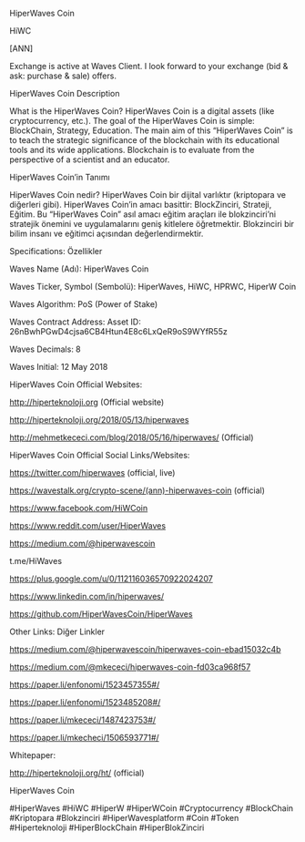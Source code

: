 HiperWaves Coin

HiWC

[ANN]

Exchange is active at Waves Client. 
I look forward to your exchange (bid & ask: purchase & sale) offers.
 

HiperWaves Coin Description

What is the HiperWaves Coin? HiperWaves Coin is a digital assets (like cryptocurrency, etc.). The goal of the HiperWaves Coin is simple: BlockChain, Strategy, Education. The main aim of this “HiperWaves Coin” is to teach the strategic significance of the blockchain with its educational tools and its wide applications. Blockchain is to evaluate from the perspective of a scientist and an educator.

 

HiperWaves Coin’in Tanımı

HiperWaves Coin nedir? HiperWaves Coin bir dijital varlıktır (kriptopara ve diğerleri gibi). HiperWaves Coin’in amacı basittir: BlockZinciri, Strateji, Eğitim. Bu “HiperWaves Coin” asıl amacı eğitim araçları ile blokzinciri’ni stratejik önemini ve uygulamalarını geniş kitlelere öğretmektir. Blokzinciri bir bilim insanı ve eğitimci açısından değerlendirmektir.


Specifications: Özellikler


Waves Name (Adı): HiperWaves Coin

Waves Ticker, Symbol (Sembolü): HiperWaves, HiWC, HPRWC, HiperW Coin

Waves Algorithm: PoS (Power of Stake)

Waves Contract Address: Asset ID: 26nBwhPGwD4cjsa6CB4Htun4E8c6LxQeR9oS9WYfR55z

Waves Decimals: 8

Waves Initial: 12 May 2018

 

HiperWaves Coin Official Websites:


http://hiperteknoloji.org (Official website)

http://hiperteknoloji.org/2018/05/13/hiperwaves

http://mehmetkececi.com/blog/2018/05/16/hiperwaves/ (Official)
 

HiperWaves Coin Official Social Links/Websites:


https://twitter.com/hiperwaves (official, live)

https://wavestalk.org/crypto-scene/(ann)-hiperwaves-coin (official)

https://www.facebook.com/HiWCoin

https://www.reddit.com/user/HiperWaves

https://medium.com/@hiperwavescoin

t.me/HiWaves

https://plus.google.com/u/0/112116036570922024207

https://www.linkedin.com/in/hiperwaves/

https://github.com/HiperWavesCoin/HiperWaves

 

Other Links: Diğer Linkler

https://medium.com/@hiperwavescoin/hiperwaves-coin-ebad15032c4b

https://medium.com/@mkececi/hiperwaves-coin-fd03ca968f57

https://paper.li/enfonomi/1523457355#/

https://paper.li/enfonomi/1523485208#/

https://paper.li/mkececi/1487423753#/

https://paper.li/mkecheci/1506593771#/


Whitepaper:

http://hiperteknoloji.org/ht/ (official)


HiperWaves Coin

#HiperWaves #HiWC #HiperW #HiperWCoin #Cryptocurrency #BlockChain #Kriptopara #Blokzinciri #HiperWavesplatform #Coin #Token #Hiperteknoloji #HiperBlockChain #HiperBlokZinciri

